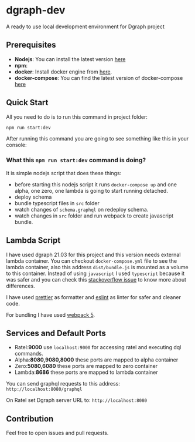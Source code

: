 # dgraph-dev
A ready to use local development environment for Dgraph project

## Prerequisites
- <b>Nodejs</b>: You can install the latest version [here](https://nodejs.org/en/)
- <b>npm</b>:
- <b>docker</b>: Install docker engine from [here](https://docs.docker.com/engine/install/).
- <b>docker-compose</b>: You can find the latest version of docker-compose [here](https://docs.docker.com/compose/install/)

## Quick Start
All you need to do is to run this command in project folder:
```bash
npm run start:dev
```
After running this command you are going to see something like this in your console:

### What this `npm run start:dev` command is doing?
It is simple nodejs script that does these things:

- before starting this nodejs script it runs `docker-compose up` and one alpha, one zero, one lambda is going to start running detached.
- deploy schema
- bundle typescript files in `src` folder
- watch changes of `schema.graphql` on redeploy schema.
- watch changes in `src` folder and run webpack to create javascript bundle.

## Lambda Script
I have used dgraph 21.03 for this project and this version needs external lambda container. You can checkout `docker-compose.yml` file to see the lambda container, also this address `dist/bundle.js` is mounted as a volume to this container. Instead of using `javascript` I used `typescript` because it was safer and you can check this [stackoverflow issue](https://stackoverflow.com/questions/12694530/what-is-typescript-and-why-would-i-use-it-in-place-of-javascript) to know more about differences.

I have used [prettier](https://prettier.io/) as formatter and [eslint](https://eslint.org/) as linter for safer and cleaner code.

For bundling I have used [webpack 5](https://webpack.js.org/blog/2020-10-10-webpack-5-release/).

## Services and Default Ports
- Ratel:<b>9000</b> use `localhost:9000` for accessing ratel and executing dql commands.
- Alpha:<b>8080,9080,8000</b> these ports are mapped to alpha container
- Zero:<b>5080,6080</b> these ports are mapped to zero container
- Lambda:<b>8686</b> these ports are mapped to lambda container

You can send graphql requests to this address: `http://localhost:8080/graphql`

On Ratel set Dgraph server URL to: `http://localhost:8080`

## Contribution
Feel free to open issues and pull requests.